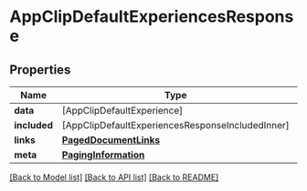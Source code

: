 # AppClipDefaultExperiencesResponse

## Properties
Name | Type | Description | Notes
------------ | ------------- | ------------- | -------------
**data** | [AppClipDefaultExperience] |  | 
**included** | [AppClipDefaultExperiencesResponseIncludedInner] |  | [optional] 
**links** | [**PagedDocumentLinks**](PagedDocumentLinks.md) |  | 
**meta** | [**PagingInformation**](PagingInformation.md) |  | [optional] 

[[Back to Model list]](../README.md#documentation-for-models) [[Back to API list]](../README.md#documentation-for-api-endpoints) [[Back to README]](../README.md)


